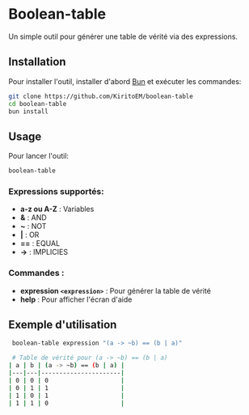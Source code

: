 # Boolean-table

Un simple outil pour générer une table de vérité via des expressions.


## Installation

Pour installer l'outil, installer d'abord [Bun](https://bun.sh/) et exécuter les commandes:

```bash
git clone https://github.com/KiritoEM/boolean-table
cd boolean-table
bun install
```

## Usage

Pour lancer l'outil: 

```bash
boolean-table
```
### Expressions supportés:
- **a-z ou A-Z** : Variables 
- **&** : AND
- **~** : NOT
- **|** : OR
- **==** : EQUAL
- **->** : IMPLICIES


### Commandes :
- **expression `<expression>`** : Pour générer la table de vérité
- **help** : Pour afficher l'écran d'aide


## Exemple d'utilisation

```bash
 boolean-table expression "(a -> ~b) == (b | a)"

 # Table de vérité pour (a -> ~b) == (b | a)
| a | b | (a -> ~b) == (b | a) |
|---|---|----------------------|
| 0 | 0 | 0                    |
| 0 | 1 | 1                    |
| 1 | 0 | 1                    |
| 1 | 1 | 0                    |
```



